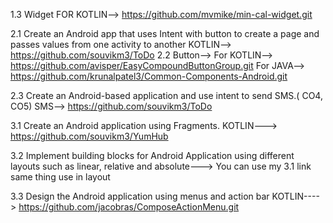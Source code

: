 1.3 Widget
FOR KOTLIN--> https://github.com/mvmike/min-cal-widget.git

2.1 Create an Android app that uses Intent with button to create a page and passes values from one activity to another
KOTLIN--> https://github.com/souvikm3/ToDo
2.2 Button-->
For KOTLIN--> https://github.com/avisper/EasyCompoundButtonGroup.git
For JAVA--> https://github.com/krunalpatel3/Common-Components-Android.git

2.3 Create an Android-based application and use intent to send SMS.( CO4, CO5)
SMS--> https://github.com/souvikm3/ToDo

3.1  Create an Android application using Fragments.
KOTLIN---> https://github.com/souvikm3/YumHub

3.2 Implement building blocks for Android Application using different layouts such as linear, relative and absolute---> You can use my 3.1 link same thing use in layout

3.3 Design the Android application using menus and action bar
KOTLIN----> https://github.com/jacobras/ComposeActionMenu.git
